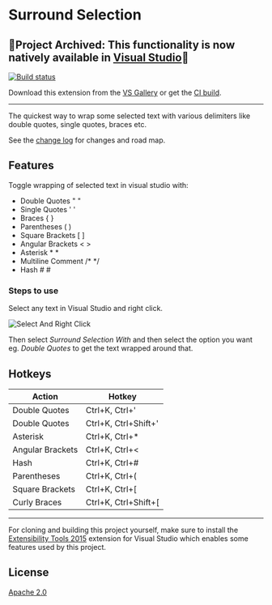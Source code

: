 # Surround Selection

## 🚨Project Archived: This functionality is now natively available in [Visual Studio](https://devblogs.microsoft.com/visualstudio/2023-a-year-of-community-experiments/#surround-selection)🚨

[![Build status](https://ci.appveyor.com/api/projects/status/u3mx8qirp7nv4s86?svg=true)](https://ci.appveyor.com/project/priyanshu92/surroundselection)

Download this extension from the [VS Gallery](https://marketplace.visualstudio.com/items?itemName=PRIYANSHUAGRAWAL92.SurroundSelection)
or get the [CI build](http://vsixgallery.com/extension/4c807d55-9263-4ce0-9c1a-bfef58e96b02/).

---------------------------------------

The quickest way to wrap some selected text with various delimiters like double quotes, single quotes, braces etc.

See the [change log](CHANGELOG.md) for changes and road map.

## Features
Toggle wrapping of selected text in visual studio with:
- Double Quotes " "
- Single Quotes ' '
- Braces { }
- Parentheses ( )
- Square Brackets [  ]
- Angular Brackets < >
- Asterisk * *
- Multiline Comment /* */
- Hash # #

### Steps to use
Select any text in Visual Studio and right click.

![Select And Right Click](Screenshots/select-and-right-click.png)

Then select *Surround Selection With* and then select the option you want eg. *Double Quotes* to get the text wrapped around that.

## Hotkeys

| Action           | Hotkey               |
|------------------|----------------------|
| Double Quotes    | Ctrl+K, Ctrl+'       |
| Double Quotes    | Ctrl+K, Ctrl+Shift+' |
| Asterisk         | Ctrl+K, Ctrl+*       |
| Angular Brackets | Ctrl+K, Ctrl+<       |
| Hash             | Ctrl+K, Ctrl+#       |
| Parentheses      | Ctrl+K, Ctrl+(       |
| Square Brackets  | Ctrl+K, Ctrl+[       |
| Curly Braces     | Ctrl+K, Ctrl+Shift+[ |

--------------------------------------------------------

For cloning and building this project yourself, make sure
to install the
[Extensibility Tools 2015](https://visualstudiogallery.msdn.microsoft.com/ab39a092-1343-46e2-b0f1-6a3f91155aa6)
extension for Visual Studio which enables some features
used by this project.

## License
[Apache 2.0](LICENSE)
